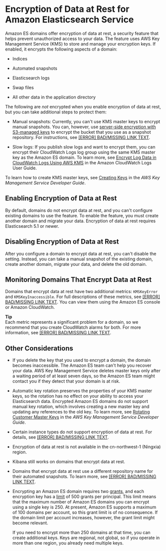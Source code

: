 # Encryption of Data at Rest for Amazon Elasticsearch Service<a name="encryption-at-rest"></a>

Amazon ES domains offer encryption of data at rest, a security feature that helps prevent unauthorized access to your data\. The feature uses AWS Key Management Service \(KMS\) to store and manage your encryption keys\. If enabled, it encrypts the following aspects of a domain:

+ Indices

+ Automated snapshots

+ Elasticsearch logs

+ Swap files

+ All other data in the application directory

The following are *not* encrypted when you enable encryption of data at rest, but you can take additional steps to protect them:

+ Manual snapshots: Currently, you can't use KMS master keys to encrypt manual snapshots\. You can, however, use [server\-side encryption with S3\-managed keys](http://docs.aws.amazon.com/AmazonS3/latest/dev/UsingServerSideEncryption.html) to encrypt the bucket that you use as a snapshot repository\. For instructions, see [[ERROR] BAD/MISSING LINK TEXT](es-managedomains-snapshots.md#es-managedomains-snapshot-registerdirectory)\.

+ Slow logs: If you publish slow logs and want to encrypt them, you can encrypt their CloudWatch Logs log group using the same KMS master key as the Amazon ES domain\. To learn more, see [Encrypt Log Data in CloudWatch Logs Using AWS KMS](http://docs.aws.amazon.com/AmazonCloudWatch/latest/logs/encrypt-log-data-kms.html) in the Amazon CloudWatch Logs User Guide\.

To learn how to create KMS master keys, see [Creating Keys](http://docs.aws.amazon.com/kms/latest/developerguide/create-keys.html) in the *AWS Key Management Service Developer Guide*\.

## Enabling Encryption of Data at Rest<a name="enabling-ear"></a>

By default, domains do not encrypt data at rest, and you can't configure existing domains to use the feature\. To enable the feature, you must create another domain and migrate your data\. Encryption of data at rest requires Elasticsearch 5\.1 or newer\.

## Disabling Encryption of Data at Rest<a name="disabling-ear"></a>

After you configure a domain to encrypt data at rest, you can't disable the setting\. Instead, you can take a manual snapshot of the existing domain, create another domain, migrate your data, and delete the old domain\.

## Monitoring Domains That Encrypt Data at Rest<a name="monitoring-ear"></a>

Domains that encrypt data at rest have two additional metrics: `KMSKeyError` and `KMSKeyInaccessible`\. For full descriptions of these metrics, see [[ERROR] BAD/MISSING LINK TEXT](es-managedomains.md#es-managedomains-cloudwatchmetrics-cluster-metrics)\. You can view them using the Amazon ES console or Amazon CloudWatch\.

**Tip**  
Each metric represents a significant problem for a domain, so we recommend that you create CloudWatch alarms for both\. For more information, see [[ERROR] BAD/MISSING LINK TEXT](cloudwatch-alarms.md)\.

## Other Considerations<a name="ear-considerations"></a>

+ If you delete the key that you used to encrypt a domain, the domain becomes inaccessible\. The Amazon ES team can't help you recover your data\. AWS Key Management Service deletes master keys only after a waiting period of at least seven days, so the Amazon ES team might contact you if they detect that your domain is at risk\.

+ Automatic key rotation preserves the properties of your KMS master keys, so the rotation has no effect on your ability to access your Elasticsearch data\. Encrypted Amazon ES domains do not support manual key rotation, which involves creating a new master key and updating any references to the old key\. To learn more, see [Rotating Customer Master Keys](http://docs.aws.amazon.com/kms/latest/developerguide/rotate-keys.html) in the *AWS Key Management Service Developer Guide*\.

+ Certain instance types do not support encryption of data at rest\. For details, see [[ERROR] BAD/MISSING LINK TEXT](aes-supported-instance-types.md)\.

+ Encryption of data at rest is not available in the cn\-northwest\-1 \(Ningxia\) region\.

+ Kibana still works on domains that encrypt data at rest\.

+ Domains that encrypt data at rest use a different repository name for their automated snapshots\. To learn more, see [[ERROR] BAD/MISSING LINK TEXT](es-managedomains-snapshots.md#es-managedomains-snapshot-restore)\.

+ Encrypting an Amazon ES domain requires two [grants](http://docs.aws.amazon.com/kms/latest/developerguide/grants.html), and each encryption key has a [limit](http://docs.aws.amazon.com/kms/latest/developerguide/limits.html#grants-per-principal-per-key) of 500 grants per principal\. This limit means that the maximum number of Amazon ES domains you can encrypt using a single key is 250\. At present, Amazon ES supports a maximum of 100 domains per account, so this grant limit is of no consequence\. If the domain limit per account increases, however, the grant limit might become relevant\.

  If you need to encrypt more than 250 domains at that time, you can create additional keys\. Keys are regional, not global, so if you operate in more than one region, you already need multiple keys\.